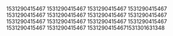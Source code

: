 1531290415467
1531290415467
1531290415467
1531290415467
1531290415467
1531290415467
1531290415467
1531290415467
1531290415467
1531290415467
1531290415467
1531290415467
1531290415467
1531290415467
15312904154671531301631348